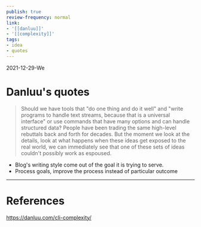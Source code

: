```yaml
---
publish: true
review-frequency: normal
link:
- '[[danluu]]'
- '[[complexity]]'
tags:
- idea
- quotes
---
```

2021-12-29-We

# Danluu's quotes

> Should we have tools that "do one thing and do it well" and "write programs to handle text streams, because that is a universal interface" or use commands that have many options and can handle structured data? People have been trading the same high-level rebuttals back and forth for decades. But the moment we look at the details, look at what happens when these ideas get exposed to the real world, we can immediately see that one of these sets of ideas couldn't possibly work as espoused.

- Blog's writing style come out of the goal it is trying to serve.
- Process goals, improve the process instead of particular outcome
---
# References
https://danluu.com/cli-complexity/